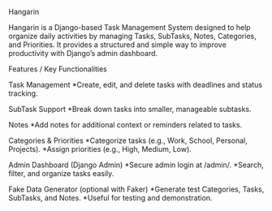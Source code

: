 Hangarin

Hangarin is a Django-based Task Management System designed to help organize daily activities by managing Tasks, SubTasks, Notes, Categories, and Priorities. It provides a structured and simple way to improve productivity with Django’s admin dashboard.

Features / Key Functionalities

Task Management
*Create, edit, and delete tasks with deadlines and status tracking.

SubTask Support
*Break down tasks into smaller, manageable subtasks.

Notes
*Add notes for additional context or reminders related to tasks.

Categories & Priorities
*Categorize tasks (e.g., Work, School, Personal, Projects).
*Assign priorities (e.g., High, Medium, Low).

Admin Dashboard (Django Admin)
*Secure admin login at /admin/.
*Search, filter, and organize tasks easily.

Fake Data Generator (optional with Faker)
*Generate test Categories, Tasks, SubTasks, and Notes.
*Useful for testing and demonstration.

